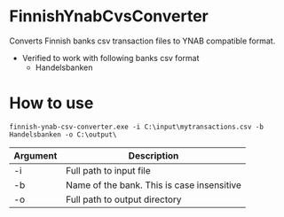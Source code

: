 FinnishYnabCvsConverter
==========================

Converts Finnish banks csv transaction files to YNAB compatible format. 

* Verified to work with following banks csv format
  * Handelsbanken
 

How to use
==========================
```
finnish-ynab-csv-converter.exe -i C:\input\mytransactions.csv -b Handelsbanken -o C:\output\ 
```


| Argument| Description| 
|-------------|-------------|
| -i| Full path to input file| 
| -b| Name of the bank. This is case insensitive|  
| -o| Full path to output directory|   
